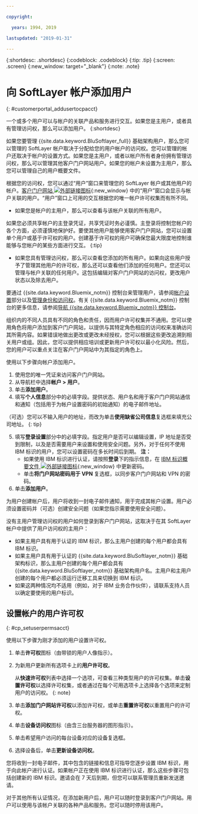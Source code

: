 ```yaml
---

copyright:

  years: 1994, 2019

lastupdated: "2019-01-31"

---
```


{:shortdesc: .shortdesc}
{:codeblock: .codeblock}
{:tip: .tip}
{:screen: .screen}
{:new_window: target="_blank"}
{:note: .note}


# 向 SoftLayer 帐户添加用户
{: #customerportal_addusertocpacct}

一个或多个用户可以与帐户的关联产品和服务进行交互。如果您是主用户，或者具有管理访问权，那么可以添加用户。
{:shortdesc}

如果您要管理 {{site.data.keyword.BluSoftlayer_full}} 基础架构用户，那么您可以管理的 SoftLayer 帐户取决于分配给您的用户帐户的访问权。您可以管理的帐户还取决于帐户的设置方式。如果您是主用户，或者以帐户所有者身份拥有管理访问权，那么可以管理其他客户门户网站用户。如果您的帐户未设置为主用户，那么您可以管理自己的用户概要文件。

根据您的访问权，您可以通过“用户”窗口来管理您的 SoftLayer 帐户或其他用户的帐户。[客户门户网站 ![外部链接图标](../icons/launch-glyph.svg)](https://control.softlayer.com/){:new_window} 中的“用户”窗口会显示与帐户关联的用户。“用户”窗口上可用的交互根据您的唯一帐户许可权集而有所不同。
  * 如果您是帐户的主用户，那么可以查看与该帐户关联的所有用户。

  如果您必须共享帐户的主登录凭证，共享凭证时务必谨慎。主登录将控制您帐户的各个方面，必须谨慎地保护好。要使其他用户能够使用客户门户网站，您可以设置单个用户或基于许可权的用户。创建基于许可权的用户可确保您最大限度地控制谁能够与您帐户的某些方面进行交互。
{:tip}

  * 如果您具有管理访问权，那么可以查看您添加的所有用户。如果向这些用户授予了管理其他用户的许可权，那么还可以查看他们添加的任何用户。您还可以管理与帐户关联的任何用户。这包括编辑对客户门户网站的访问权，更改用户状态以及除去用户。

要通过 {{site.data.keyword.Bluemix_notm}} 控制台来管理用户，请参阅[帐户设置](/docs/account?topic=account-signup#signup)部分以及[管理身份和访问权](/docs/iam?topic=iam-getstarted#getstarted)。有关 {{site.data.keyword.Bluemix_notm}} 控制台的更多信息，请参阅[导航 {{site.data.keyword.Bluemix_notm}} 控制台](/docs/overview?topic=overview-ui#ui)。

组织内的不同人员具有不同的角色和责任，因而用户许可权集并不通用。您可以使用角色将用户添加到客户门户网站，以提供与其特定角色相应的访问权来准确访问其所需内容。如果错误地做出更改或更改未经授权，您可以根据这些更改追溯到相关用户或组。因此，您可以提供相应培训或更新用户许可权以最小化风险。然后，您的用户可以重点关注在客户门户网站中为其指定的角色上。

使用以下步骤向帐户添加用户。

1. 使用您的唯一凭证来访问客户门户网站。
2. 从导航栏中选择**帐户 > 用户**。
3. 单击**添加用户**。
4. 填写**个人信息**部分中的必填字段。提供状态、用户名和用于客户门户网站通信和通知（包括用于为帐户设置密码的初始通知）的电子邮件地址。

  （可选）您可以不输入用户的地址，而改为单击**使用缺省公司信息**复选框来填充公司地址。
  {: tip}

5. 填写**登录设置**部分中的必填字段。指定用户是否可以编辑设置，IP 地址是否受到限制，以及是否需要用户来设置和使用安全问题。另外，对于任何不使用 IBM 标识的用户，您可以设置密码在多长时间后到期。
**注：**
    * 如果使用 IBM 标识进行认证，请按照**登录**下的指示信息，在 [IBM 标识概要文件 ![外部链接图标](../icons/launch-glyph.svg)](https://www.ibm.com/account/profile){:new_window} 中更新密码。
    * 单击**将门户网站密码用于 VPN** 复选框，以同步客户门户网站和 VPN 的密码。
6. 单击**添加用户**。

为用户创建帐户后，用户将收到一封电子邮件通知，用于完成其帐户设置。用户必须设置密码并（可选）创建安全问题（如果您指示需要使用安全问题）。

没有主用户管理访问权的用户如何登录到客户门户网站，这取决于在其 SoftLayer 帐户中提供了用户访问权的主用户：
  * 如果主用户具有用于认证的 IBM 标识，那么主用户创建的每个用户都会具有 IBM 标识。
  * 如果主用户具有用于认证的 {{site.data.keyword.BluSoftlayer_notm}} 基础架构标识，那么主用户创建的每个用户都会具有 {{site.data.keyword.BluSoftlayer_notm}} 基础架构用户名。主用户和主用户创建的每个用户都必须运行迁移工具来切换到 IBM 标识。
  * 如果这两种情况均不适用（例如，对于 IBM 业务合作伙伴），请联系支持人员以确定要使用的用户标识。

## 设置帐户的用户许可权
{: #cp_setuserpermsacct}

使用以下步骤为刚才添加的用户设置许可权。

1. 单击**许可权**图标（由带锁的用户人像指示）。
2. 为新用户更新所有选项卡上的**用户许可权**。

    从**快速许可权**列表中选择一个选项，可查看三种类型用户的许可权集。单击**设置许可权**以选择许可权集，或者通过在每个可用选项卡上选择各个选项来定制用户的访问权。
    {: note}
    
3. 单击**添加门户网站许可权**以添加许可权，或单击**重置许可权**以重置用户的许可权。
4. 单击**设备访问权**图标（由含三台服务器的图形指示）。
5. 单击希望用户访问的每台设备对应的设备复选框。
6. 选择设备后，单击**更新设备访问权**。

您将收到一封电子邮件，其中包含的链接和信息可指导您逐步设置 IBM 标识，用于向此帐户进行认证。如果帐户正在使用 IBM 标识进行认证，那么这些步骤可包括创建新的 IBM 标识。邀请会在 7 天后到期，但您可以联系管理员重新发送邀请。

对于其他所有认证情况，在添加新用户后，用户可以随时登录到客户门户网站。用户可以使用与该帐户关联的各种产品和服务。您可以随时停用该用户。
